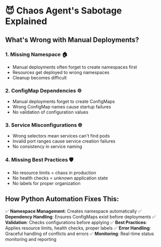 # 😈 Chaos Agent's Sabotage Explained

## What's Wrong with Manual Deployments?

### 1. **Missing Namespace** 🏠
- Manual deployments often forget to create namespaces first
- Resources get deployed to wrong namespaces
- Cleanup becomes difficult

### 2. **ConfigMap Dependencies** ⚙️
- Manual deployments forget to create ConfigMaps
- Wrong ConfigMap names cause startup failures
- No validation of configuration values

### 3. **Service Misconfigurations** 🌐
- Wrong selectors mean services can't find pods
- Invalid port ranges cause service creation failures
- No consistency in service naming

### 4. **Missing Best Practices** 🛡️
- No resource limits = chaos in production
- No health checks = unknown application state
- No labels for proper organization

## How Python Automation Fixes This:

✅ **Namespace Management**: Creates namespace automatically
✅ **Dependency Handling**: Ensures ConfigMaps exist before deployments
✅ **Validation**: Checks configurations before applying
✅ **Best Practices**: Applies resource limits, health checks, proper labels
✅ **Error Handling**: Graceful handling of conflicts and errors
✅ **Monitoring**: Real-time status monitoring and reporting